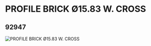# PROFILE BRICK Ø15.83 W. CROSS
## 92947
![PROFILE BRICK Ø15.83 W. CROSS](https://lc-www-live-s.legocdn.com/media/bricks/5/2/4650644.jpg)